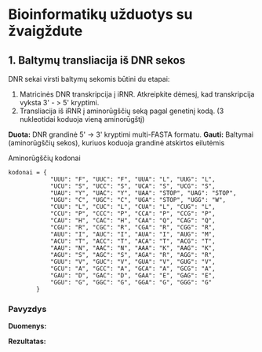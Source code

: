 # Bioinformatikų užduotys su žvaigždute

## 1. Baltymų transliacija iš DNR sekos

DNR sekai virsti baltymų sekomis būtini du etapai:
1. Matricinės DNR transkripcija į iRNR. Atkreipkite dėmesį, kad transkripcija vyksta 3' - > 5' kryptimi.
2. Transliacija iš iRNR į aminorūgščių seką pagal genetinį kodą. (3 nukleotidai koduoja vieną aminorūgštį)


**Duota:** DNR grandinė 5' -> 3' kryptimi multi-FASTA formatu.
**Gauti:** Baltymai (aminorūgščių sekos), kuriuos koduoja grandinė atskirtos eilutėmis

Aminorūgščių kodonai
```Python3
kodonai = {
			"UUU": "F", "UUC": "F", "UUA": "L", "UUG": "L",
	    	"UCU": "S", "UCC": "S", "UCA": "S", "UCG": "S",
      		"UAU": "Y", "UAC": "Y", "UAA": "STOP", "UAG": "STOP",
        	"UGU": "C", "UGC": "C", "UGA": "STOP", "UGG": "W",
          	"CUU": "L", "CUC": "L", "CUA": "L", "CUG": "L",
            "CCU": "P", "CCC": "P", "CCA": "P", "CCG": "P",
        	"CAU": "H", "CAC": "H", "CAA": "Q", "CAG": "Q",
        	"CGU": "R", "CGC": "R", "CGA": "R", "CGG": "R",
        	"AUU": "I", "AUC": "I", "AUA": "I", "AUG": "M",
        	"ACU": "T", "ACC": "T", "ACA": "T", "ACG": "T",
        	"AAU": "N", "AAC": "N", "AAA": "K", "AAG": "K",
        	"AGU": "S", "AGC": "S", "AGA": "R", "AGG": "R",
	        "GUU": "V", "GUC": "V", "GUA": "V", "GUG": "V",
	        "GCU": "A", "GCC": "A", "GCA": "A", "GCG": "A",
	        "GAU": "D", "GAC": "D", "GAA": "E", "GAG": "E",
	        "GGU": "G", "GGC": "G", "GGA": "G", "GGG": "G"
	    }
```


### Pavyzdys

**Duomenys:** 

**Rezultatas:**
